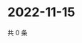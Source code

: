# 2022-11-15

共 0 条

<!-- BEGIN WEIBO -->
<!-- 最后更新时间 Tue Nov 15 2022 03:13:16 GMT+0800 (China Standard Time) -->

<!-- END WEIBO -->
